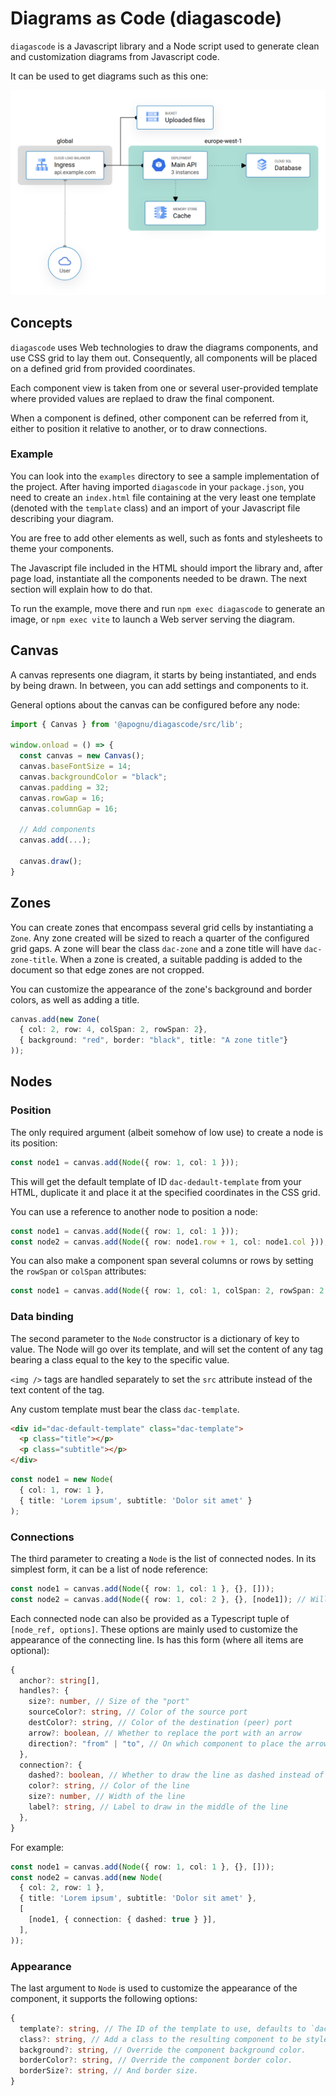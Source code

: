 # Diagrams as Code (diagascode)

`diagascode` is a Javascript library and a Node script used to generate clean and customization diagrams from Javascript code.

It can be used to get diagrams such as this one:

![Example diagram generated with diagascode](contrib/example.png)

## Concepts

`diagascode` uses Web technologies to draw the diagrams components, and use CSS grid to lay them out. Consequently, all components will be placed on a defined grid from provided coordinates.

Each component view is taken from one or several user-provided template where provided values are replaed to draw the final component.

When a component is defined, other component can be referred from it, either to position it relative to another, or to draw connections.

### Example

You can look into the `examples` directory to see a sample implementation of the project. After having imported `diagascode` in your `package.json`, you need to create an `index.html` file containing at the very least one template (denoted with the `template` class) and an import of your Javascript file describing your diagram.

You are free to add other elements as well, such as fonts and stylesheets to theme your components.

The Javascript file included in the HTML should import the library and, after page load, instantiate all the components needed to be drawn. The next section will explain how to do that.

To run the example, move there and run `npm exec diagascode` to generate an image, or `npm exec vite` to launch a Web server serving the diagram.

## Canvas

A canvas represents one diagram, it starts by being instantiated, and ends by being drawn. In between, you can add settings and components to it.

General options about the canvas can be configured before any node:

```typescript
import { Canvas } from '@apognu/diagascode/src/lib';

window.onload = () => {
  const canvas = new Canvas();
  canvas.baseFontSize = 14;
  canvas.backgroundColor = "black";
  canvas.padding = 32;
  canvas.rowGap = 16;
  canvas.columnGap = 16;

  // Add components
  canvas.add(...);

  canvas.draw();
}
```

## Zones

You can create zones that encompass several grid cells by instantiating a `Zone`. Any zone created will be sized to reach a quarter of the configured grid gaps. A zone will bear the class `dac-zone` and a zone title will have `dac-zone-title`. When a zone is created, a suitable padding is added to the document so that edge zones are not cropped.

You can customize the appearance of the zone's background and border colors, as well as adding a title.

```typescript
canvas.add(new Zone(
  { col: 2, row: 4, colSpan: 2, rowSpan: 2},
  { background: "red", border: "black", title: "A zone title"}
));
```

## Nodes

### Position

The only required argument (albeit somehow of low use) to create a node is its position:

```typescript
const node1 = canvas.add(Node({ row: 1, col: 1 }));
```

This will get the default template of ID `dac-dedault-template` from your HTML, duplicate it and place it at the specified coordinates in the CSS grid.

You can use a reference to another node to position a node:

```typescript
const node1 = canvas.add(Node({ row: 1, col: 1 }));
const node2 = canvas.add(Node({ row: node1.row + 1, col: node1.col }));
```

You can also make a component span several columns or rows by setting the `rowSpan` or `colSpan` attributes:

```typescript
const node1 = canvas.add(Node({ row: 1, col: 1, colSpan: 2, rowSpan: 2 }));
```

### Data binding

The second parameter to the `Node` constructor is a dictionary of key to value. The Node will go over its template, and will set the content of any tag bearing a class equal to the key to the specific value.

`<img />` tags are handled separately to set the `src` attribute instead of the text content of the tag.

Any custom template must bear the class `dac-template`.

```html
<div id="dac-default-template" class="dac-template">
  <p class="title"></p>
  <p class="subtitle"></p>
</div>
```

```typescript
const node1 = new Node(
  { col: 1, row: 1 },
  { title: 'Lorem ipsum', subtitle: 'Dolor sit amet' }
);
```

### Connections

The third parameter to creating a `Node` is the list of connected nodes. In its simplest form, it can be a list of node reference:

```typescript
const node1 = canvas.add(Node({ row: 1, col: 1 }, {}, []));
const node2 = canvas.add(Node({ row: 1, col: 2 }, {}, [node1]); // Will be connected to node1).
```

Each connected node can also be provided as a Typescript tuple of `[node_ref, options]`. These options are mainly used to customize the appearance of the connecting line. Is has this form (where all items are optional):

```typescript
{
  anchor?: string[],
  handles?: {
    size?: number, // Size of the "port"
    sourceColor?: string, // Color of the source port
    destColor?: string, // Color of the destination (peer) port
    arrow?: boolean, // Whether to replace the port with an arrow
    direction?: "from" | "to", // On which component to place the arrow
  },
  connection?: {
    dashed?: boolean, // Whether to draw the line as dashed instead of full
    color?: string, // Color of the line
    size?: number, // Width of the line
    label?: string, // Label to draw in the middle of the line
  },
}
```

For example:

```typescript
const node1 = canvas.add(Node({ row: 1, col: 1 }, {}, []));
const node2 = canvas.add(new Node(
  { col: 2, row: 1 },
  { title: 'Lorem ipsum', subtitle: 'Dolor sit amet' },
  [
    [node1, { connection: { dashed: true } }],
  ],
));
```

### Appearance

The last argument to `Node` is used to customize the appearance of the component, it supports the following options:

```typescript
{
  template?: string, // The ID of the template to use, defaults to `dac-default-template`.
  class?: string, // Add a class to the resulting component to be styled with CSS
  background?: string, // Override the component background color.
  borderColor?: string, // Override the component border color.
  borderSize?: string, // And border size.
}
```
